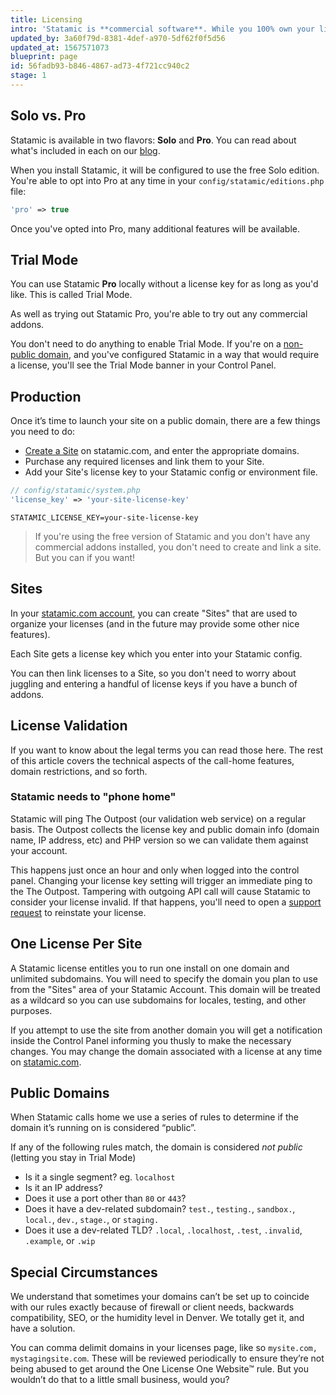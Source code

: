 ```yaml
---
title: Licensing
intro: 'Statamic is **commercial software**. While you 100% own your license and can run Statamic forever, there are a few important terms and rules to cover.'
updated_by: 3a60f79d-8381-4def-a970-5df62f0f5d56
updated_at: 1567571073
blueprint: page
id: 56fadb93-b846-4867-ad73-4f721cc940c2
stage: 1
---
```

## Solo vs. Pro

Statamic is available in two flavors: **Solo** and **Pro**. You can read about what's included in each on our [blog](https://statamic.com/blog/everything-about-statamic-3).

When you install Statamic, it will be configured to use the free Solo edition. You're able to opt into Pro at any time in your `config/statamic/editions.php` file:

``` php
'pro' => true
```

Once you've opted into Pro, many additional features will be available.

## Trial Mode

You can use Statamic **Pro** locally without a license key for as long as you'd like. This is called Trial Mode.

As well as trying out Statamic Pro, you're able to try out any commercial addons.

You don't need to do anything to enable Trial Mode. If you're on a [non-public domain](#public-domains), and you've configured Statamic in
a way that would require a license, you'll see the Trial Mode banner in your Control Panel.

## Production

Once it’s time to launch your site on a public domain, there are a few things you need to do:

- [Create a Site](#sites) on statamic.com, and enter the appropriate domains.
- Purchase any required licenses and link them to your Site.
- Add your Site's license key to your Statamic config or environment file.

``` php
// config/statamic/system.php
'license_key' => 'your-site-license-key'
```

``` env
STATAMIC_LICENSE_KEY=your-site-license-key
```

> If you're using the free version of Statamic and you don't have any commercial addons installed, you don't need to create and link a site. But you can if you want!

## Sites

In your [statamic.com account](https://statamic.com/account/sites), you can create "Sites" that are used to organize your licenses (and in the future may provide some other nice features).

Each Site gets a license key which you enter into your Statamic config.

You can then link licenses to a Site, so you don't need to worry about juggling and entering a handful of license keys if you have a bunch of addons.

## License Validation

If you want to know about the legal terms you can read those here. The rest of this article covers the technical aspects of the call-home features, domain restrictions, and so forth.

### Statamic needs to "phone home"

Statamic will ping The Outpost (our validation web service) on a regular basis. The Outpost collects the license key and public domain info (domain name, IP address, etc) and PHP version so we can validate them against your account.

This happens just once an hour and only when logged into the control panel. Changing your license key setting will trigger an immediate ping to the The Outpost. Tampering with outgoing API call will cause Statamic to consider your license invalid. If that happens, you'll need to open a [support request][support] to reinstate your license.

## One License Per Site

A Statamic license entitles you to run one install on one domain and unlimited subdomains. You will need to specify the domain you plan to use from the "Sites" area of your Statamic Account. This domain will be treated as a wildcard so you can use subdomains for locales, testing, and other purposes.

If you attempt to use the site from another domain you will get a notification inside the Control Panel informing you thusly to make the necessary changes. You may change the domain associated with a license at any time on [statamic.com](https://statamic.com).

## Public Domains
When Statamic calls home we use a series of rules to determine if the domain it’s running on is considered “public”.

If any of the following rules match, the domain is considered _not public_ (letting you stay in Trial Mode)

- Is it a single segment? eg. `localhost`
- Is it an IP address?
- Does it use a port other than `80` or `443`?
- Does it have a dev-related subdomain? `test.`, `testing.`, `sandbox.`,  `local.`, `dev.`, `stage.`, or `staging.`
- Does it use a dev-related TLD? `.local`, `.localhost`, `.test`, `.invalid`, `.example`, or `.wip`

## Special Circumstances

We understand that sometimes your domains can’t be set up to coincide with our rules exactly because of firewall or client needs, backwards compatibility, SEO, or the humidity level in Denver. We totally get it, and have a solution.

You can comma delimit domains in your licenses page, like so  `mysite.com, mystagingsite.com`. These will be reviewed periodically to ensure they’re not being abused to get around the One License One Website™ rule. But you wouldn’t do that to a little small business, would you?

[support]: https://statamic.com/support
